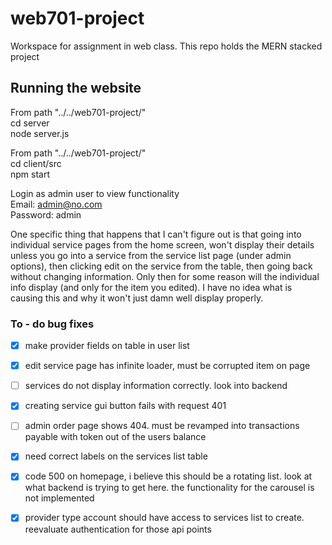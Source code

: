 # web701-project
Workspace for assignment in web class. This repo holds the MERN stacked project


## Running the website

From path "../../web701-project/"  
cd server  
node server.js  

From path "../../web701-project/"  
cd client/src  
npm start

Login as admin user to view functionality  
Email: admin@no.com  
Password: admin

One specific thing that happens that I can't figure out is that going into individual service pages from the home screen, won't display their details unless you go into a service from the service list page (under admin options), then clicking edit on the service from the table, then going back without changing information. Only then for some reason will the individual info display (and only for the item you edited). I have no idea what is causing this and why it won't just damn well display properly.

### To - do bug fixes

- [x]  make provider fields on table in user list

- [x] edit service page has infinite loader, must be corrupted item on page

- [ ] services do not display information correctly. look into backend

- [x] creating service gui button fails with request 401

- [ ] admin order page shows 404. must be revamped into transactions payable with token out of the users balance

- [x] need correct labels on the services list table

- [x] code 500 on homepage, i believe this should be a rotating list. look at what backend is trying to get here. the functionality for the carousel is not implemented

- [x] provider type account should have access to services list to create. reevaluate authentication for those api points